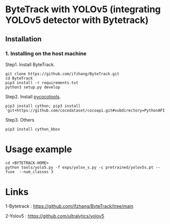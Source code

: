 # ByteTrack with YOLOv5 (integrating YOLOv5 detector with Bytetrack)

## Installation
### 1. Installing on the host machine
Step1. Install ByteTrack.
```shell
git clone https://github.com/ifzhang/ByteTrack.git
cd ByteTrack
pip3 install -r requirements.txt
python3 setup.py develop
```

Step2. Install [pycocotools](https://github.com/cocodataset/cocoapi).

```shell
pip3 install cython; pip3 install 'git+https://github.com/cocodataset/cocoapi.git#subdirectory=PythonAPI'
```

Step3. Others
```shell
pip3 install cython_bbox
```


# Usage example 
```shell
cd <BYTETRACK-HOME>
python tools/yolo5.py -f exps/yolox_s.py -c pretrained/yolov5s.pt --fuse  --num_classes 3
```


# Links 

1-Bytetrack : https://github.com/ifzhang/ByteTrack/tree/main

2-Yolov5 : https://github.com/ultralytics/yolov5
